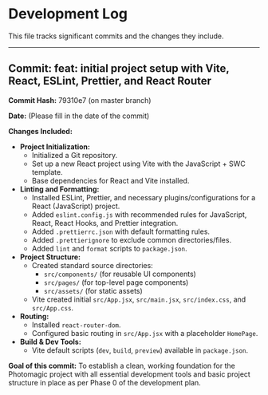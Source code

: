 # Development Log

This file tracks significant commits and the changes they include.

---

## Commit: feat: initial project setup with Vite, React, ESLint, Prettier, and React Router

**Commit Hash:** 79310e7 (on master branch)

**Date:** (Please fill in the date of the commit)

**Changes Included:**

*   **Project Initialization:**
    *   Initialized a Git repository.
    *   Set up a new React project using Vite with the JavaScript + SWC template.
    *   Base dependencies for React and Vite installed.
*   **Linting and Formatting:**
    *   Installed ESLint, Prettier, and necessary plugins/configurations for a React (JavaScript) project.
    *   Added `eslint.config.js` with recommended rules for JavaScript, React, React Hooks, and Prettier integration.
    *   Added `.prettierrc.json` with default formatting rules.
    *   Added `.prettierignore` to exclude common directories/files.
    *   Added `lint` and `format` scripts to `package.json`.
*   **Project Structure:**
    *   Created standard source directories:
        *   `src/components/` (for reusable UI components)
        *   `src/pages/` (for top-level page components)
        *   `src/assets/` (for static assets)
    *   Vite created initial `src/App.jsx`, `src/main.jsx`, `src/index.css`, and `src/App.css`.
*   **Routing:**
    *   Installed `react-router-dom`.
    *   Configured basic routing in `src/App.jsx` with a placeholder `HomePage`.
*   **Build & Dev Tools:**
    *   Vite default scripts (`dev`, `build`, `preview`) available in `package.json`.

**Goal of this commit:** To establish a clean, working foundation for the Photomagic project with all essential development tools and basic project structure in place as per Phase 0 of the development plan. 